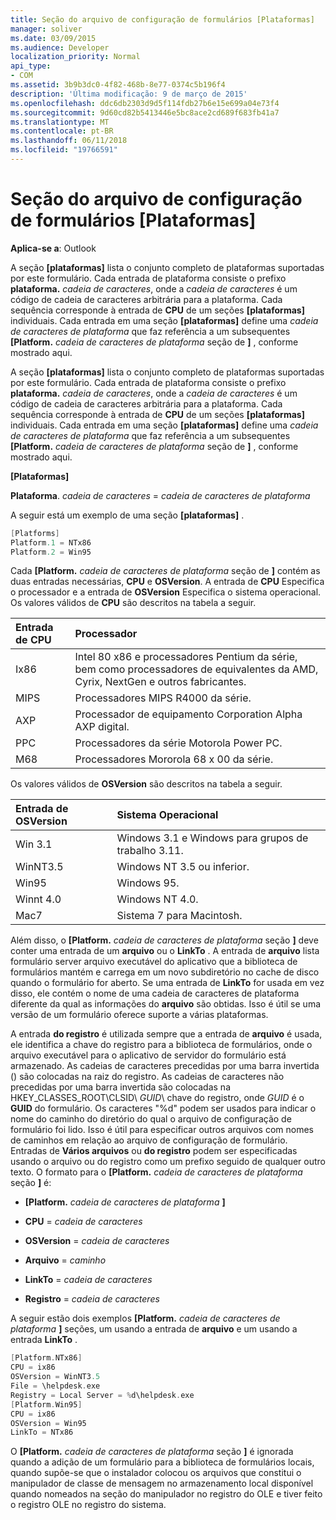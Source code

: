 ```yaml
---
title: Seção do arquivo de configuração de formulários [Plataformas]
manager: soliver
ms.date: 03/09/2015
ms.audience: Developer
localization_priority: Normal
api_type:
- COM
ms.assetid: 3b9b3dc0-4f82-468b-8e77-0374c5b196f4
description: 'Última modificação: 9 de março de 2015'
ms.openlocfilehash: ddc6db2303d9d5f114fdb27b6e15e699a04e73f4
ms.sourcegitcommit: 9d60cd82b5413446e5bc8ace2cd689f683fb41a7
ms.translationtype: MT
ms.contentlocale: pt-BR
ms.lasthandoff: 06/11/2018
ms.locfileid: "19766591"
---
```

# <a name="form-configuration-file-platforms-section"></a>Seção do arquivo de configuração de formulários [Plataformas]

**Aplica-se a**: Outlook 
  
A seção **[plataformas]** lista o conjunto completo de plataformas suportadas por este formulário. Cada entrada de plataforma consiste o prefixo **plataforma.** _cadeia de caracteres_, onde a _cadeia de caracteres_ é um código de cadeia de caracteres arbitrária para a plataforma. Cada sequência corresponde à entrada de **CPU** de um seções **[plataformas]** individuais. Cada entrada em uma seção **[plataformas]** define uma _cadeia de caracteres de plataforma_ que faz referência a um subsequentes **[Platform.** _cadeia de caracteres de plataforma_ seção de **]** , conforme mostrado aqui. 
  
A seção **[plataformas]** lista o conjunto completo de plataformas suportadas por este formulário. Cada entrada de plataforma consiste o prefixo **plataforma.** _cadeia de caracteres_, onde a _cadeia de caracteres_ é um código de cadeia de caracteres arbitrária para a plataforma. Cada sequência corresponde à entrada de **CPU** de um seções **[plataformas]** individuais. Cada entrada em uma seção **[plataformas]** define uma _cadeia de caracteres de plataforma_ que faz referência a um subsequentes **[Platform.** _cadeia de caracteres de plataforma_ seção de **]** , conforme mostrado aqui. 
  
**[Plataformas]**
  
**Plataforma**. _cadeia de caracteres_ =  _cadeia de caracteres de plataforma_
  
A seguir está um exemplo de uma seção **[plataformas]** . 
  
```cpp
[Platforms]
Platform.1 = NTx86
Platform.2 = Win95

```

Cada **[Platform.** _cadeia de caracteres de plataforma_ seção de **]** contém as duas entradas necessárias, **CPU** e **OSVersion**. A entrada de **CPU** Especifica o processador e a entrada de **OSVersion** Especifica o sistema operacional. Os valores válidos de **CPU** são descritos na tabela a seguir. 
  
|**Entrada de CPU**|**Processador**|
|:-----|:-----|
|Ix86  <br/> |Intel 80 x86 e processadores Pentium da série, bem como processadores de equivalentes da AMD, Cyrix, NextGen e outros fabricantes.  <br/> |
|MIPS  <br/> |Processadores MIPS R4000 da série.  <br/> |
|AXP  <br/> |Processador de equipamento Corporation Alpha AXP digital.  <br/> |
|PPC  <br/> |Processadores da série Motorola Power PC.  <br/> |
|M68  <br/> |Processadores Mororola 68 x 00 da série.  <br/> |
   
Os valores válidos de **OSVersion** são descritos na tabela a seguir. 
  
|**Entrada de OSVersion**|**Sistema Operacional**|
|:-----|:-----|
|Win 3.1  <br/> |Windows 3.1 e Windows para grupos de trabalho 3.11.  <br/> |
|WinNT3.5  <br/> |Windows NT 3.5 ou inferior.  <br/> |
|Win95  <br/> |Windows 95.  <br/> |
|Winnt 4.0  <br/> |Windows NT 4.0.  <br/> |
|Mac7  <br/> |Sistema 7 para Macintosh.  <br/> |
   
Além disso, o **[Platform.** _cadeia de caracteres de plataforma_ seção **]** deve conter uma entrada de um **arquivo** ou o **LinkTo** . A entrada de **arquivo** lista formulário server arquivo executável do aplicativo que a biblioteca de formulários mantém e carrega em um novo subdiretório no cache de disco quando o formulário for aberto. Se uma entrada de **LinkTo** for usada em vez disso, ele contém o nome de uma cadeia de caracteres de plataforma diferente da qual as informações do **arquivo** são obtidas. Isso é útil se uma versão de um formulário oferece suporte a várias plataformas. 
  
A entrada **do registro** é utilizada sempre que a entrada de **arquivo** é usada, ele identifica a chave do registro para a biblioteca de formulários, onde o arquivo executável para o aplicativo de servidor do formulário está armazenado. As cadeias de caracteres precedidas por uma barra invertida (\) são colocadas na raiz do registro. As cadeias de caracteres não precedidas por uma barra invertida são colocadas na HKEY_CLASSES_ROOT\CLSID\ _GUID_\ chave do registro, onde _GUID_ é o **GUID** do formulário. Os caracteres "%d" podem ser usados para indicar o nome do caminho do diretório do qual o arquivo de configuração de formulário foi lido. Isso é útil para especificar outros arquivos com nomes de caminhos em relação ao arquivo de configuração de formulário. Entradas de **Vários arquivos** ou **do registro** podem ser especificadas usando o arquivo ou do registro como um prefixo seguido de qualquer outro texto. O formato para o **[Platform.** _cadeia de caracteres de plataforma_ seção **]** é: 
  
- **[Platform.** _cadeia de caracteres de plataforma_ **]**
    
- **CPU** =  _cadeia de caracteres_
    
- **OSVersion** =  _cadeia de caracteres_
    
- **Arquivo** =  _caminho_
    
- **LinkTo** =  _cadeia de caracteres_
    
- **Registro** =  _cadeia de caracteres_
  
A seguir estão dois exemplos **[Platform.** _cadeia de caracteres de plataforma_ **]** seções, um usando a entrada de **arquivo** e um usando a entrada **LinkTo** . 
  
```cpp
[Platform.NTx86]
CPU = ix86
OSVersion = WinNT3.5
File = \helpdesk.exe
Registry = Local Server = %d\helpdesk.exe
[Platform.Win95]
CPU = ix86
OSVersion = Win95
LinkTo = NTx86

```

O **[Platform.** _cadeia de caracteres de plataforma_ seção **]** é ignorada quando a adição de um formulário para a biblioteca de formulários locais, quando supõe-se que o instalador colocou os arquivos que constitui o manipulador de classe de mensagem no armazenamento local disponível quando nomeados na seção do manipulador no registro do OLE e tiver feito o registro OLE no registro do sistema. 
  

